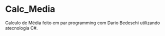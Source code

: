 # Calc_Media
Calculo de Média feito em par programming com Dario Bedeschi utilizando atecnologia C#.
